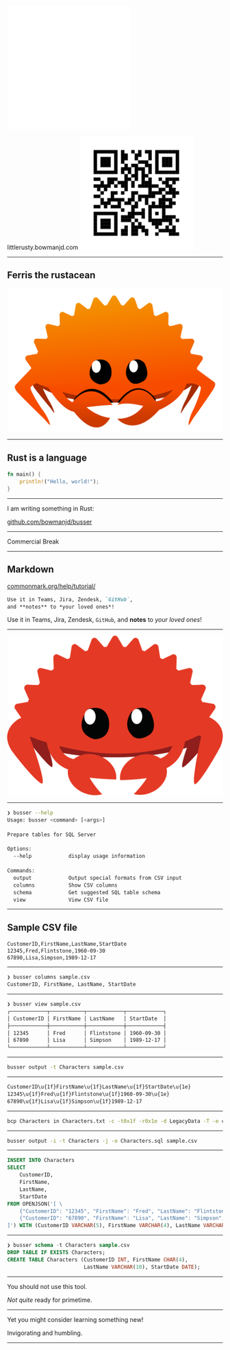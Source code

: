 ![rust logo](assets/rust-logo.svg) <!-- .element: style="height: 45vh" -->

littlerusty.bowmanjd.com
![QR code](assets/qrcode.svg) <!-- .element: class="r-stretch" style="vertical-align: middle" -->

---

## Ferris the rustacean

![Ferris the rustacean](assets/rustacean.svg)

---

## Rust is a language

```rust
fn main() {
    println!("Hello, world!");
}
```

---

I am writing something in Rust:

[github.com/bowmanjd/busser](https://github.com/bowmanjd/busser) <!-- .element: class="r-fit-text" -->

---

Commercial Break <!-- .element: class="r-fit-text" -->

---

## Markdown

[commonmark.org/help/tutorial/](https://commonmark.org/help/tutorial/)

```markdown
Use it in Teams, Jira, Zendesk, `GitHub`,
and **notes** to *your loved ones*!
```

Use it in Teams, Jira, Zendesk, `GitHub`, and **notes** to *your loved ones*!

---

![Ferris the rustacean](assets/cuddlyferris.svg)

---

```sh
❯ busser --help
Usage: busser <command> [<args>]

Prepare tables for SQL Server

Options:
  --help            display usage information

Commands:
  output            Output special formats from CSV input
  columns           Show CSV columns
  schema            Get suggested SQL table schema
  view              View CSV file
```

---

## Sample CSV file

```csv
CustomerID,FirstName,LastName,StartDate  
12345,Fred,Flintstone,1960-09-30
67890,Lisa,Simpson,1989-12-17
```

---

```sh
❯ busser columns sample.csv
CustomerID, FirstName, LastName, StartDate
```

---

```sh
❯ busser view sample.csv
┌────────────┬───────────┬────────────┬────────────┐
│ CustomerID │ FirstName │ LastName   │ StartDate  │
├────────────┼───────────┼────────────┼────────────┤
│ 12345      │ Fred      │ Flintstone │ 1960-09-30 │
│ 67890      │ Lisa      │ Simpson    │ 1989-12-17 │
└────────────┴───────────┴────────────┴────────────┘
```

---

```sh
busser output -t Characters sample.csv
```

---

```txt
CustomerID\u{1f}FirstName\u{1f}LastName\u{1f}StartDate\u{1e}
12345\u{1f}Fred\u{1f}Flintstone\u{1f}1960-09-30\u{1e}
67890\u{1f}Lisa\u{1f}Simpson\u{1f}1989-12-17
```

---

```sh
bcp Characters in Characters.txt -c -t0x1f -r0x1e -d LegacyData -T -e character_errors.log
```

---

```sh
busser output -i -t Characters -j -o Characters.sql sample.csv
```

---

```sql
INSERT INTO Characters
SELECT
    CustomerID,
    FirstName,
    LastName,
    StartDate
FROM OPENJSON('[ \
    {"CustomerID": "12345", "FirstName": "Fred", "LastName": "Flintstone", "StartDate": "1960-09-30"}, \
    {"CustomerID": "67890", "FirstName": "Lisa", "LastName": "Simpson", "StartDate": "1989-12-17"} \
]') WITH (CustomerID VARCHAR(5), FirstName VARCHAR(4), LastName VARCHAR(10), StartDate VARCHAR(10));
```

---

```sql
❯ busser schema -t Characters sample.csv
DROP TABLE IF EXISTS Characters;
CREATE TABLE Characters (CustomerID INT, FirstName CHAR(4), 
                         LastName VARCHAR(10), StartDate DATE);
```

---

You should not use this tool.

_Not quite_ ready for primetime.

---

Yet you might consider learning something new!

Invigorating and humbling.

---
